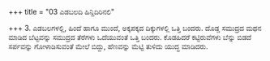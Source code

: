 +++
title = "03 ಎಡಬಲದಿ ಹಿನ್ದಿದಿರಿನಲಿ"

+++
3. ಎಡಬಲಗಳಲ್ಲಿ, ಹಿಂದೆ ಹಾಗೂ ಮುಂದೆ, ಅಕ್ಕಪಕ್ಕದ ದಿಕ್ಕುಗಳಲ್ಲಿ ಒತ್ತಿ ಬಂದರು. ದೊಡ್ಡ ಸಮುದ್ರದ ಮಥನ ಮಾಡಿದ ಬೆಟ್ಟವನ್ನು ಸಮುದ್ರದ ತೆರೆಗಳು ಒದೆಯುವಂತೆ ಒತ್ತಿ ಬಂದರು. ಕೊಡಹಿದರೆ ಕಟ್ಟಿರುವೆಗಳು ಬೆನ್ನು ಬಿಡದೆ ಸರ್ಪವನ್ನು ಗೋಳಾಡಿಸುವಂತೆ ಮೇಲೆ ಬಿದ್ದು, ಹೆಣವನ್ನು ಮೆಟ್ಟಿ ತುಳಿದು ಯುದ್ಧ ಮಾಡಿದರು.